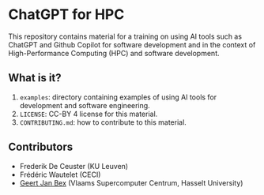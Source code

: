 # ChatGPT for HPC

This repository contains material for a training on using AI tools such as
ChatGPT and Github Copilot for software development and in the context
of High-Performance Computing (HPC) and software development.


## What is it?

1. `examples`: directory containing examples of using AI tools for
   development and software engineering.
1. `LICENSE`: CC-BY 4 license for this material.
1. `CONTRIBUTING.md`: how to contribute to this material.


## Contributors

  * Frederik De Ceuster (KU Leuven)
  * Frédéric Wautelet (CECI)
  * [Geert Jan Bex](mailto:geertjan.bex@uhasselt.be) (Vlaams Supercomputer Centrum, Hasselt University)
